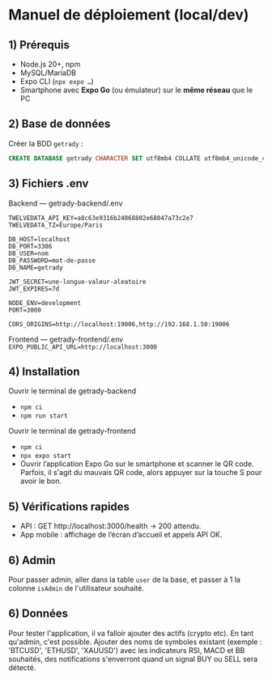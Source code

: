 # Manuel de déploiement (local/dev)

## 1) Prérequis
- Node.js 20+, npm
- MySQL/MariaDB
- Expo CLI (`npx expo …`)
- Smartphone avec **Expo Go** (ou émulateur) sur le **même réseau** que le PC

## 2) Base de données
Créer la BDD `getrady` :
```sql
CREATE DATABASE getrady CHARACTER SET utf8mb4 COLLATE utf8mb4_unicode_ci;
```

## 3) Fichiers .env
Backend — getrady-backend/.env

```
TWELVEDATA_API_KEY=a8c63e9316b24068802e68047a73c2e7
TWELVEDATA_TZ=Europe/Paris

DB_HOST=localhost
DB_PORT=3306
DB_USER=nom
DB_PASSWORD=mot-de-passe
DB_NAME=getrady

JWT_SECRET=une-longue-valeur-aleatoire
JWT_EXPIRES=7d

NODE_ENV=development
PORT=3000

CORS_ORIGINS=http://localhost:19006,http://192.168.1.50:19006
```

Frontend — getrady-frontend/.env
```EXPO_PUBLIC_API_URL=http://localhost:3000```

## 4) Installation

Ouvrir le terminal de getrady-backend
- `npm ci`
- `npm run start`

Ouvrir le terminal de getrady-frontend
- `npm ci`
- `npx expo start`
- Ouvrir l’application Expo Go sur le smartphone et scanner le QR code. Parfois, il s'agit du mauvais QR code, alors appuyer sur la touche S pour avoir le bon.

## 5) Vérifications rapides
- API : GET http://localhost:3000/health → 200 attendu.
- App mobile : affichage de l’écran d’accueil et appels API OK.

## 6) Admin
Pour passer admin, aller dans la table `user` de la base, et passer à 1 la colonne `isAdmin` de l'utilisateur souhaité.

## 6) Données
Pour tester l'application, il va falloir ajouter des actifs (crypto etc). En tant qu'admin, c'est possible.
Ajouter des noms de symboles existant (exemple : 'BTCUSD', 'ETHUSD', 'XAUUSD') avec les indicateurs RSI, MACD et BB souhaités, des notifications s'enverront quand un signal BUY ou SELL sera détecté.
